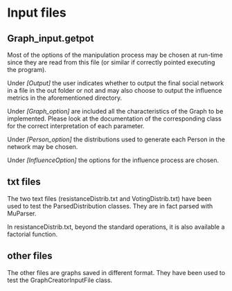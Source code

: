 # Input files
## Graph_input.getpot
Most of the options of the manipulation process may be chosen at run-time since they are read from this file (or similar if correctly pointed executing the program).

Under *[Output]* the user indicates whether to output the final social network in a file in the out folder or not and may also choose to output the influence metrics in the aforementioned directory.

Under *[Graph_option]* are included all the characteristics of the Graph to be implemented. Please look at the documentation of the corresponding class for the correct interpretation of each parameter.

Under *[Person_option]* the distributions used to generate each Person in the network may be chosen.

Under *[InfluenceOption]* the options for the influence process are chosen.

## txt files
The two text files (resistanceDistrib.txt and VotingDistrib.txt) have been used to test the ParsedDistribution classes. They are in fact parsed with MuParser.

In resistanceDistrib.txt, beyond the standard operations, it is also available a factorial function.

## other files
The other files are graphs saved in different format. They have been used to test the GraphCreatorInputFile class.
